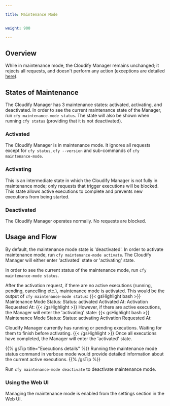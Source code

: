 ```yaml
---

title: Maintenance Mode


weight: 900

---
```


## Overview

While in maintenance mode, the Cloudify Manager remains unchanged; it rejects all requests, and doesn't perform any action (exceptions are detailed [here](#activated)).

## States of Maintenance

The Cloudify Manager has 3 maintenance states: activated, activating, and deactivated.
In order to see the current maintenance state of the Manager, run `cfy maintenance-mode status`. The state will also be shown when running `cfy status` (providing that it is not deactivated).

### Activated
The Cloudify Manager is in maintenance mode. It ignores all requests except for `cfy status`, `cfy --version` and sub-commands of `cfy maintenance-mode`.
### Activating
This is an intermediate state in which the Cloudify Manager is not fully in maintenance mode; only requests that trigger executions will be blocked.
This state allows active executions to complete and prevents new executions from being started.
### Deactivated
The Cloudify Manager operates normally. No requests are blocked.

## Usage and Flow
By default, the maintenance mode state is 'deactivated'.
In order to activate maintenance mode, run `cfy maintenance-mode activate`. The Cloudify Manager will either enter 'activated' state or 'activating' state.

In order to see the current status of the maintenance mode, run `cfy maintenance-mode status`.

After the activation request, if there are no active executions (running, pending, cancelling etc.), maintenance mode is activated.
This would be the output of `cfy maintenance-mode status`:
{{< gsHighlight  bash  >}}
Maintenance Mode Status:
	Status:	activated
	Activated At: <time of activation>
	Activation Requested At: <time of activation request>
{{< /gsHighlight >}}
However, if there are active executions, the Manager will enter the 'activating' state:
{{< gsHighlight  bash  >}}
Maintenance Mode Status:
	Status:	activating
	Activation Requested At: <time of activation request>

Cloudify Manager currently has <number of active executions> running or pending executions. Waiting for them to finish before activating.
{{< /gsHighlight >}}
Once all executions have completed, the Manager will enter the 'activated' state.

{{% gsTip title="Executions details" %}}
Running the maintenance mode status command in verbose mode would provide detailed information about the current active executions.
{{% /gsTip %}}

Run `cfy maintenance-mode deactivate` to deactivate maintenance mode.

### Using the Web UI
Managing the maintenance mode is enabled from the settings section in the Web UI.